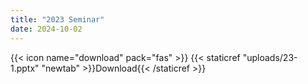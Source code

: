 ```yaml
---
title: "2023 Seminar"
date: 2024-10-02
---
```


{{< icon name="download" pack="fas" >}} {{< staticref "uploads/23-1.pptx" "newtab" >}}Download{{< /staticref >}}